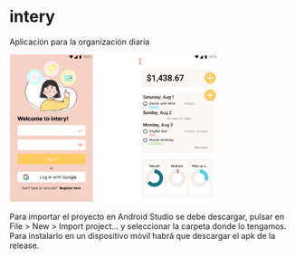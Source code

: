 # intery

Aplicación para la organización diaria

<img src="/intery/app/src/main/res/drawable/readme.png" />


Para importar el proyecto en Android Studio se debe descargar, pulsar en File > New > Import project... y seleccionar la carpeta donde lo tengamos.
Para instalarlo en un dispositivo móvil habrá que descargar el apk de la release.
